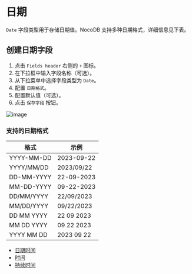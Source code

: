 # 日期

`Date` 字段类型用于存储日期值。NocoDB 支持多种日期格式，详细信息见下表。

## 创建日期字段 [](https://docs.nocodb.com/getting-started/self-hosted/installation/aws-ecs/#create-a-date-field "直接链接到创建日期字段")

1. 点击 `Fields header` 右侧的 `+` 图标。
2. 在下拉框中输入字段名称（可选）。
3. 从下拉菜单中选择字段类型为 `Date`。
4. 配置 `日期格式`。
5. 配置默认值（可选）。
6. 点击 `保存字段` 按钮。

![image](https://docs.nocodb.com/assets/images/date-f31bd796ffe546c4ad5c3bd0def5df03.png)

### 支持的日期格式 [](https://docs.nocodb.com/getting-started/self-hosted/installation/aws-ecs/#supported-date-formats "直接链接到支持的日期格式")

| 格式 | 示例 |
| --- | --- |
| YYYY-MM-DD | 2023-09-22 |
| YYYY/MM/DD | 2023/09/22 |
| DD-MM-YYYY | 22-09-2023 |
| MM-DD-YYYY | 09-22-2023 |
| DD/MM/YYYY | 22/09/2023 |
| MM/DD/YYYY | 09/22/2023 |
| DD MM YYYY | 22 09 2023 |
| MM DD YYYY | 09 22 2023 |
| YYYY MM DD | 2023 09 22 |

-   [日期时间](https://docs.nocodb.com/fields/field-types/date-time-based/date-time)
-   [时间](https://docs.nocodb.com/fields/field-types/date-time-based/time)
-   [持续时间](https://docs.nocodb.com/fields/field-types/date-time-based/duration)